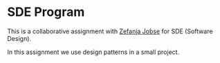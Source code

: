 # SDE Program

This is a collaborative assignment with [Zefanja Jobse](https://github.com/zefanjajobse) for SDE (Software Design).

In this assignment we use design patterns in a small project.